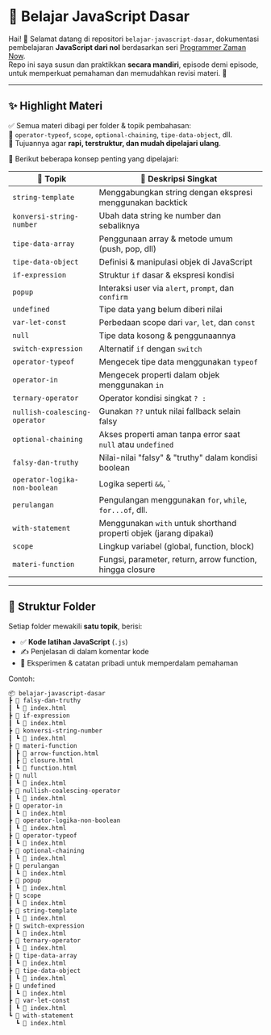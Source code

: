 # 📘 Belajar JavaScript Dasar

Hai! 👋 Selamat datang di repositori `belajar-javascript-dasar`, dokumentasi pembelajaran **JavaScript dari nol** berdasarkan seri [Programmer Zaman Now](https://www.youtube.com/c/ProgrammerZamanNow).  
Repo ini saya susun dan praktikkan **secara mandiri**, episode demi episode, untuk memperkuat pemahaman dan memudahkan revisi materi. 🌱

---

## ✨ Highlight Materi

✅ Semua materi dibagi per folder & topik pembahasan:  
📁 `operator-typeof`, `scope`, `optional-chaining`, `tipe-data-object`, dll.  
🎯 Tujuannya agar **rapi, terstruktur, dan mudah dipelajari ulang**.

🧠 Berikut beberapa konsep penting yang dipelajari:

| 🧩 Topik                        | 📝 Deskripsi Singkat                                          |
|-------------------------------|---------------------------------------------------------------|
| `string-template`             | Menggabungkan string dengan ekspresi menggunakan backtick     |
| `konversi-string-number`      | Ubah data string ke number dan sebaliknya                     |
| `tipe-data-array`             | Penggunaan array & metode umum (push, pop, dll)               |
| `tipe-data-object`            | Definisi & manipulasi objek di JavaScript                     |
| `if-expression`              | Struktur `if` dasar & ekspresi kondisi                        |
| `popup`                       | Interaksi user via `alert`, `prompt`, dan `confirm`           |
| `undefined`                   | Tipe data yang belum diberi nilai                             |
| `var-let-const`               | Perbedaan scope dari `var`, `let`, dan `const`                |
| `null`                        | Tipe data kosong & penggunaannya                              |
| `switch-expression`          | Alternatif `if` dengan `switch`                               |
| `operator-typeof`            | Mengecek tipe data menggunakan `typeof`                       |
| `operator-in`                | Mengecek properti dalam objek menggunakan `in`                |
| `ternary-operator`           | Operator kondisi singkat `? :`                                |
| `nullish-coalescing-operator`| Gunakan `??` untuk nilai fallback selain falsy                |
| `optional-chaining`          | Akses properti aman tanpa error saat `null` atau `undefined`  |
| `falsy-dan-truthy`           | Nilai-nilai "falsy" & "truthy" dalam kondisi boolean          |
| `operator-logika-non-boolean`| Logika seperti `&&`, `||`, `!` dengan nilai non-boolean        |
| `perulangan`                 | Pengulangan menggunakan `for`, `while`, `for...of`, dll.       |
| `with-statement`             | Menggunakan `with` untuk shorthand properti objek (jarang dipakai) |
| `scope`                      | Lingkup variabel (global, function, block)                    |
| `materi-function`            | Fungsi, parameter, return, arrow function, hingga closure     |

---

## 📁 Struktur Folder

Setiap folder mewakili **satu topik**, berisi:
- ✅ **Kode latihan JavaScript** (`.js`)
- ✍️ Penjelasan di dalam komentar kode
- 🔬 Eksperimen & catatan pribadi untuk memperdalam pemahaman

Contoh:
```bash
📦 belajar-javascript-dasar
┣ 📂 falsy-dan-truthy
┃ ┗ 📄 index.html
┣ 📂 if-expression
┃ ┗ 📄 index.html
┣ 📂 konversi-string-number
┃ ┗ 📄 index.html
┣ 📂 materi-function
┃ ┣ 📄 arrow-function.html
┃ ┣ 📄 closure.html
┃ ┗ 📄 function.html
┣ 📂 null
┃ ┗ 📄 index.html
┣ 📂 nullish-coalescing-operator
┃ ┗ 📄 index.html
┣ 📂 operator-in
┃ ┗ 📄 index.html
┣ 📂 operator-logika-non-boolean
┃ ┗ 📄 index.html
┣ 📂 operator-typeof
┃ ┗ 📄 index.html
┣ 📂 optional-chaining
┃ ┗ 📄 index.html
┣ 📂 perulangan
┃ ┗ 📄 index.html
┣ 📂 popup
┃ ┗ 📄 index.html
┣ 📂 scope
┃ ┗ 📄 index.html
┣ 📂 string-template
┃ ┗ 📄 index.html
┣ 📂 switch-expression
┃ ┗ 📄 index.html
┣ 📂 ternary-operator
┃ ┗ 📄 index.html
┣ 📂 tipe-data-array
┃ ┗ 📄 index.html
┣ 📂 tipe-data-object
┃ ┗ 📄 index.html
┣ 📂 undefined
┃ ┗ 📄 index.html
┣ 📂 var-let-const
┃ ┗ 📄 index.html
┗ 📂 with-statement
  ┗ 📄 index.html
